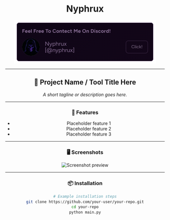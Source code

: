 <div align="center">

# Nyphrux

[![Add me on Discord](add-me-on-discord.png)](https://discord.gg/JMpJPmSC)

---

## 🧪 Project Name / Tool Title Here

*A short tagline or description goes here.*

---

### 🔧 Features

- Placeholder feature 1
- Placeholder feature 2
- Placeholder feature 3

---

### 🖥️ Screenshots

<!-- Replace with real screenshots -->
<img src="screenshot-placeholder.png" width="600" alt="Screenshot preview">

---

### 📦 Installation

```bash
# Example installation steps
git clone https://github.com/your-user/your-repo.git
cd your-repo
python main.py

